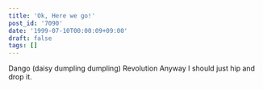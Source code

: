 ```yaml
---
title: 'Ok, Here we go!'
post_id: '7090'
date: '1999-07-10T00:00:09+09:00'
draft: false
tags: []
---
```


Dango (daisy dumpling dumpling) Revolution Anyway I should just hip and drop it.